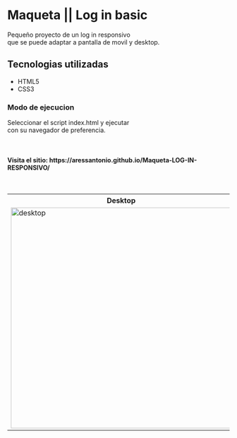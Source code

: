 
# Maqueta || Log in basic

<p>
 Pequeño proyecto de un log in responsivo<br>
 que se puede adaptar a pantalla de movil y desktop. 
</p>

<h2>Tecnologias utilizadas</h2>
<ul>
    <li>HTML5</li>
    <li>CSS3</li>
</ul>

<h3>Modo de ejecucion</h3>
<p>
    Seleccionar el script index.html y ejecutar<br> con su navegador de preferencia.
</p><br>
<h4>Visita el sitio: https://aressantonio.github.io/Maqueta-LOG-IN-RESPONSIVO/ </h4><br>
<table>
 <tr>
  <th>Desktop</th>
  <th>Movil</th>
 </tr>
 <tr>
  <td>
   <img src="https://user-images.githubusercontent.com/99376135/210193211-6a7bd8cb-1f46-4b17-96c6-37f74045aef5.png" alt="desktop" width="500">
  </td>
  <td>
   <img src="https://user-images.githubusercontent.com/99376135/210193306-36f6fff3-9353-478d-92b0-e9dd8dbfb69e.png" alt="movil" width="500">
  </td>
 </tr>
</table>

